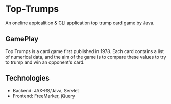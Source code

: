 # Top-Trumps
An oneline appicalition & CLI application top trump card game by Java.

## GamePlay
Top Trumps is a card game first published in 1978. Each card contains a list of numerical data, and the aim of the game is to compare these values to try to trump and win an opponent's card.

## Technologies
- Backend: JAX-RS/Java, Servlet
- Frontend: FreeMarker, jQuery
